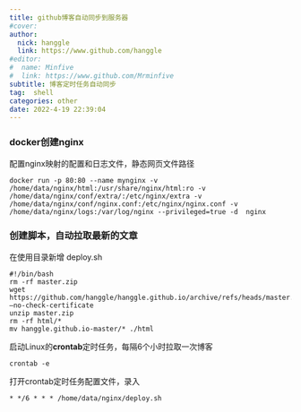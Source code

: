 ```yaml
---
title: github博客自动同步到服务器
#cover: 
author: 
  nick: hanggle
  link: https://www.github.com/hanggle
#editor:
#  name: Minfive
#  link: https://www.github.com/Mrminfive
subtitle: 博客定时任务自动同步
tag:  shell
categories: other
date: 2022-4-19 22:39:04
---
```


### docker创建nginx

配置nginx映射的配置和日志文件，静态网页文件路径

```
docker run -p 80:80 --name mynginx -v /home/data/nginx/html:/usr/share/nginx/html:ro -v /home/data/nginx/conf/extra/:/etc/nginx/extra -v /home/data/nginx/conf/nginx.conf:/etc/nginx/nginx.conf -v /home/data/nginx/logs:/var/log/nginx --privileged=true -d  nginx
```





### 创建脚本，自动拉取最新的文章

在使用目录新增 deploy.sh

```shell
#!/bin/bash
rm -rf master.zip
wget  https://github.com/hanggle/hanggle.github.io/archive/refs/heads/master.zip  –no-check-certificate
unzip master.zip
rm -rf html/*
mv hanggle.github.io-master/* ./html
```

启动Linux的**crontab**定时任务，每隔6个小时拉取一次博客

 ```
 crontab -e
 ```

打开crontab定时任务配置文件，录入

```
* */6 * * * /home/data/nginx/deploy.sh
```

